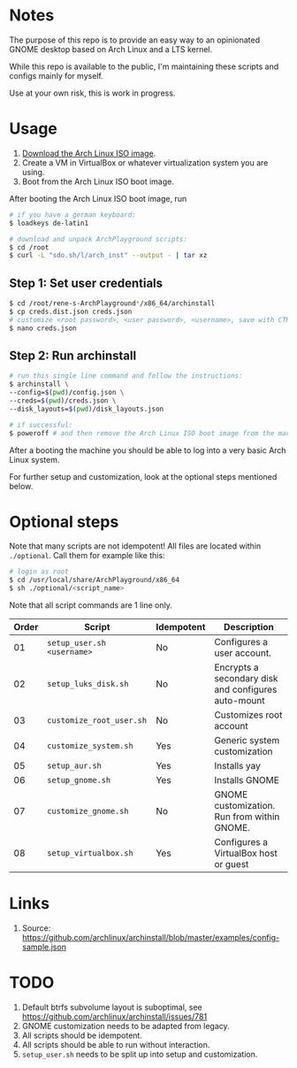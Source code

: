 # Notes

The purpose of this repo is to provide an easy way to an opinionated GNOME desktop based on Arch Linux and a LTS kernel.

While this repo is available to the public, I'm maintaining these scripts and configs mainly for myself.

Use at your own risk, this is work in progress.

# Usage

1. [Download the Arch Linux ISO image](https://www.archlinux.org/download/).
2. Create a VM in VirtualBox or whatever virtualization system you are using.
3. Boot from the Arch Linux ISO boot image.

After booting the Arch Linux ISO boot image, run

```bash
# if you have a german keyboard:
$ loadkeys de-latin1 

# download and unpack ArchPlayground scripts:
$ cd /root
$ curl -L "sdo.sh/l/arch_inst" --output - | tar xz
```

## Step 1: Set user credentials

```bash
$ cd /root/rene-s-ArchPlayground*/x86_64/archinstall
$ cp creds.dist.json creds.json
# customize <root password>, <user password>, <username>, save with CTRL+O, exit with CTRL+X:
$ nano creds.json 
```

## Step 2: Run archinstall

```bash
# run this single line command and follow the instructions:
$ archinstall \
--config=$(pwd)/config.json \
--creds=$(pwd)/creds.json \
--disk_layouts=$(pwd)/disk_layouts.json

# if successful:
$ poweroff # and then remove the Arch Linux ISO boot image from the machine/VM
```

After a booting the machine you should be able to log into a very basic Arch Linux system.

For further setup and customization, look at the optional steps mentioned below.

# Optional steps

Note that many scripts are not idempotent! All files are located
within `./optional`. Call them for example like this:

```bash
# login as root
$ cd /usr/local/share/ArchPlayground/x86_64
$ sh ./optional/<script_name> 
```

Note that all script commands are 1 line only.

| Order | Script                     | Idempotent | Description                                         |
|-------|----------------------------|------------|-----------------------------------------------------|
| 01    | `setup_user.sh <username>` | No         | Configures a user account.                          |
| 02    | `setup_luks_disk.sh`       | No         | Encrypts a secondary disk and configures auto-mount |
| 03    | `customize_root_user.sh`   | No         | Customizes root account                             |
| 04    | `customize_system.sh`      | Yes        | Generic system customization                        |
| 05    | `setup_aur.sh`             | Yes        | Installs yay                                        |
| 06    | `setup_gnome.sh`           | Yes        | Installs GNOME                                      |
| 07    | `customize_gnome.sh`       | No         | GNOME customization. Run from within GNOME.         |
| 08    | `setup_virtualbox.sh`      | Yes        | Configures a VirtualBox host or guest               |

# Links

1. Source: https://github.com/archlinux/archinstall/blob/master/examples/config-sample.json

# TODO

1. Default btrfs subvolume layout is suboptimal, see https://github.com/archlinux/archinstall/issues/781
2. GNOME customization needs to be adapted from legacy.
3. All scripts should be idempotent.
4. All scripts should be able to run without interaction.
5. `setup_user.sh` needs to be split up into setup and customization.